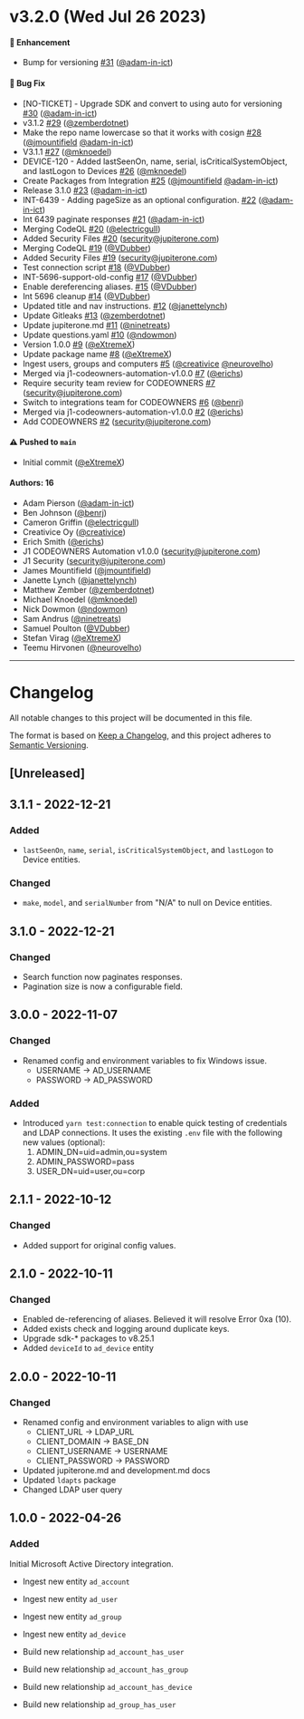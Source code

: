 # v3.2.0 (Wed Jul 26 2023)

#### 🚀 Enhancement

- Bump for versioning [#31](https://github.com/JupiterOne/graph-microsoft-active-directory/pull/31) ([@adam-in-ict](https://github.com/adam-in-ict))

#### 🐛 Bug Fix

- [NO-TICKET] - Upgrade SDK and convert to using auto for versioning [#30](https://github.com/JupiterOne/graph-microsoft-active-directory/pull/30) ([@adam-in-ict](https://github.com/adam-in-ict))
- v3.1.2 [#29](https://github.com/JupiterOne/graph-microsoft-active-directory/pull/29) ([@zemberdotnet](https://github.com/zemberdotnet))
- Make the repo name lowercase so that it works with cosign [#28](https://github.com/JupiterOne/graph-microsoft-active-directory/pull/28) ([@jmountifield](https://github.com/jmountifield) [@adam-in-ict](https://github.com/adam-in-ict))
- V3.1.1 [#27](https://github.com/JupiterOne/graph-microsoft-active-directory/pull/27) ([@mknoedel](https://github.com/mknoedel))
- DEVICE-120 - Added lastSeenOn, name, serial, isCriticalSystemObject, and lastLogon to Devices [#26](https://github.com/JupiterOne/graph-microsoft-active-directory/pull/26) ([@mknoedel](https://github.com/mknoedel))
- Create Packages from Integration [#25](https://github.com/JupiterOne/graph-microsoft-active-directory/pull/25) ([@jmountifield](https://github.com/jmountifield) [@adam-in-ict](https://github.com/adam-in-ict))
- Release 3.1.0 [#23](https://github.com/JupiterOne/graph-microsoft-active-directory/pull/23) ([@adam-in-ict](https://github.com/adam-in-ict))
- INT-6439 - Adding pageSize as an optional configuration. [#22](https://github.com/JupiterOne/graph-microsoft-active-directory/pull/22) ([@adam-in-ict](https://github.com/adam-in-ict))
- Int 6439 paginate responses [#21](https://github.com/JupiterOne/graph-microsoft-active-directory/pull/21) ([@adam-in-ict](https://github.com/adam-in-ict))
- Merging CodeQL [#20](https://github.com/JupiterOne/graph-microsoft-active-directory/pull/20) ([@electricgull](https://github.com/electricgull))
- Added Security Files [#20](https://github.com/JupiterOne/graph-microsoft-active-directory/pull/20) (security@jupiterone.com)
- Merging CodeQL [#19](https://github.com/JupiterOne/graph-microsoft-active-directory/pull/19) ([@VDubber](https://github.com/VDubber))
- Added Security Files [#19](https://github.com/JupiterOne/graph-microsoft-active-directory/pull/19) (security@jupiterone.com)
- Test connection script [#18](https://github.com/JupiterOne/graph-microsoft-active-directory/pull/18) ([@VDubber](https://github.com/VDubber))
- INT-5696-support-old-config [#17](https://github.com/JupiterOne/graph-microsoft-active-directory/pull/17) ([@VDubber](https://github.com/VDubber))
- Enable dereferencing aliases. [#15](https://github.com/JupiterOne/graph-microsoft-active-directory/pull/15) ([@VDubber](https://github.com/VDubber))
- Int 5696 cleanup [#14](https://github.com/JupiterOne/graph-microsoft-active-directory/pull/14) ([@VDubber](https://github.com/VDubber))
- Updated title and nav instructions. [#12](https://github.com/JupiterOne/graph-microsoft-active-directory/pull/12) ([@janettelynch](https://github.com/janettelynch))
- Update Gitleaks [#13](https://github.com/JupiterOne/graph-microsoft-active-directory/pull/13) ([@zemberdotnet](https://github.com/zemberdotnet))
- Update jupiterone.md [#11](https://github.com/JupiterOne/graph-microsoft-active-directory/pull/11) ([@ninetreats](https://github.com/ninetreats))
- Update questions.yaml [#10](https://github.com/JupiterOne/graph-microsoft-active-directory/pull/10) ([@ndowmon](https://github.com/ndowmon))
- Version 1.0.0 [#9](https://github.com/JupiterOne/graph-microsoft-active-directory/pull/9) ([@eXtremeX](https://github.com/eXtremeX))
- Update package name [#8](https://github.com/JupiterOne/graph-microsoft-active-directory/pull/8) ([@eXtremeX](https://github.com/eXtremeX))
- Ingest users, groups and computers [#5](https://github.com/JupiterOne/graph-microsoft-active-directory/pull/5) ([@creativice](https://github.com/creativice) [@neurovelho](https://github.com/neurovelho))
- Merged via j1-codeowners-automation-v1.0.0 [#7](https://github.com/JupiterOne/graph-microsoft-active-directory/pull/7) ([@erichs](https://github.com/erichs))
- Require security team review for CODEOWNERS [#7](https://github.com/JupiterOne/graph-microsoft-active-directory/pull/7) (security@jupiterone.com)
- Switch to integrations team for CODEOWNERS [#6](https://github.com/JupiterOne/graph-microsoft-active-directory/pull/6) ([@benrj](https://github.com/benrj))
- Merged via j1-codeowners-automation-v1.0.0 [#2](https://github.com/JupiterOne/graph-microsoft-active-directory/pull/2) ([@erichs](https://github.com/erichs))
- Add CODEOWNERS [#2](https://github.com/JupiterOne/graph-microsoft-active-directory/pull/2) (security@jupiterone.com)

#### ⚠️ Pushed to `main`

- Initial commit ([@eXtremeX](https://github.com/eXtremeX))

#### Authors: 16

- Adam Pierson ([@adam-in-ict](https://github.com/adam-in-ict))
- Ben Johnson ([@benrj](https://github.com/benrj))
- Cameron Griffin ([@electricgull](https://github.com/electricgull))
- Creativice Oy ([@creativice](https://github.com/creativice))
- Erich Smith ([@erichs](https://github.com/erichs))
- J1 CODEOWNERS Automation v1.0.0 (security@jupiterone.com)
- J1 Security (security@jupiterone.com)
- James Mountifield ([@jmountifield](https://github.com/jmountifield))
- Janette Lynch ([@janettelynch](https://github.com/janettelynch))
- Matthew Zember ([@zemberdotnet](https://github.com/zemberdotnet))
- Michael Knoedel ([@mknoedel](https://github.com/mknoedel))
- Nick Dowmon ([@ndowmon](https://github.com/ndowmon))
- Sam Andrus ([@ninetreats](https://github.com/ninetreats))
- Samuel Poulton ([@VDubber](https://github.com/VDubber))
- Stefan Virag ([@eXtremeX](https://github.com/eXtremeX))
- Teemu Hirvonen ([@neurovelho](https://github.com/neurovelho))

---

# Changelog

All notable changes to this project will be documented in this file.

The format is based on [Keep a Changelog](https://keepachangelog.com/en/1.0.0/),
and this project adheres to
[Semantic Versioning](https://semver.org/spec/v2.0.0.html).

## [Unreleased]

## 3.1.1 - 2022-12-21

### Added

- `lastSeenOn`, `name`, `serial`, `isCriticalSystemObject`, and `lastLogon` to
  Device entities.

### Changed

- `make`, `model`, and `serialNumber` from "N/A" to null on Device entities.

## 3.1.0 - 2022-12-21

### Changed

- Search function now paginates responses.
- Pagination size is now a configurable field.

## 3.0.0 - 2022-11-07

### Changed

- Renamed config and environment variables to fix Windows issue.
  - USERNAME -> AD_USERNAME
  - PASSWORD -> AD_PASSWORD

### Added

- Introduced `yarn test:connection` to enable quick testing of credentials and
  LDAP connections. It uses the existing `.env` file with the following new
  values (optional):
  1. ADMIN_DN=uid=admin,ou=system
  2. ADMIN_PASSWORD=pass
  3. USER_DN=uid=user,ou=corp

## 2.1.1 - 2022-10-12

### Changed

- Added support for original config values.

## 2.1.0 - 2022-10-11

### Changed

- Enabled de-referencing of aliases. Believed it will resolve Error 0xa (10).
- Added exists check and logging around duplicate keys.
- Upgrade sdk-\* packages to v8.25.1
- Added `deviceId` to `ad_device` entity

## 2.0.0 - 2022-10-11

### Changed

- Renamed config and environment variables to align with use
  - CLIENT_URL -> LDAP_URL
  - CLIENT_DOMAIN -> BASE_DN
  - CLIENT_USERNAME -> USERNAME
  - CLIENT_PASSWORD -> PASSWORD
- Updated jupiterone.md and development.md docs
- Updated `ldapts` package
- Changed LDAP user query

## 1.0.0 - 2022-04-26

### Added

Initial Microsoft Active Directory integration.

- Ingest new entity `ad_account`
- Ingest new entity `ad_user`
- Ingest new entity `ad_group`
- Ingest new entity `ad_device`

- Build new relationship `ad_account_has_user`
- Build new relationship `ad_account_has_group`
- Build new relationship `ad_account_has_device`
- Build new relationship `ad_group_has_user`
